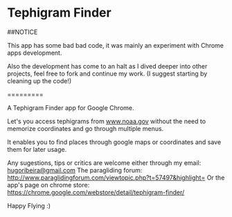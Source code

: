 Tephigram Finder
=========

##NOTICE

This app has some bad bad code, it was mainly an experiment with Chrome apps development.

Also the development has come to an halt as I dived deeper into other projects, feel free to fork and continue my work. (I suggest starting by cleaning up the code!)

=========

A Tephigram Finder app for Google Chrome.

Let's you access tephigrams from www.noaa.gov without the need to memorize coordinates and go through multiple menus.

It enables you to find places through google maps or coordinates and save them for later usage.

Any sugestions, tips or critics are welcome either through my email: hugoribeira@gmail.com
The paragliding forum: http://www.paraglidingforum.com/viewtopic.php?t=57497&highlight=
Or the app's page on chrome store: https://chrome.google.com/webstore/detail/tephigram-finder/

Happy Flying :)
